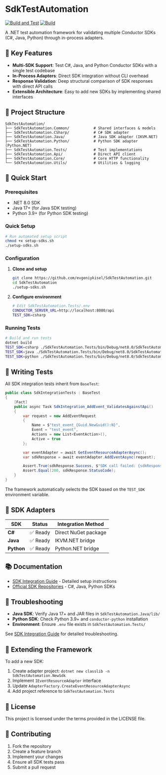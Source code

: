 # SdkTestAutomation

[![Build and Test](https://github.com/evgeniykisel/SdkTestAutomation/actions/workflows/build-and-test.yml/badge.svg)](https://github.com/evgeniykisel/SdkTestAutomation/actions/workflows/build-and-test.yml)
[![Build](https://github.com/evgeniykisel/SdkTestAutomation/actions/workflows/build.yml/badge.svg)](https://github.com/evgeniykisel/SdkTestAutomation/actions/workflows/build.yml)

A .NET test automation framework for validating multiple Conductor SDKs (C#, Java, Python) through in-process adapters.

## 🎯 Key Features

- **Multi-SDK Support**: Test C#, Java, and Python Conductor SDKs with a single test codebase
- **In-Process Adapters**: Direct SDK integration without CLI overhead
- **Response Validation**: Deep structural comparison of SDK responses with direct API calls
- **Extensible Architecture**: Easy to add new SDKs by implementing shared interfaces



## 📁 Project Structure

```
SdkTestAutomation/
├── SdkTestAutomation.Common/           # Shared interfaces & models
├── SdkTestAutomation.CSharp/           # C# SDK adapter
├── SdkTestAutomation.Java/             # Java SDK adapter (IKVM.NET)
├── SdkTestAutomation.Python/           # Python SDK adapter (Python.NET)
├── SdkTestAutomation.Tests/            # Test implementations
├── SdkTestAutomation.Api/              # Direct API client
├── SdkTestAutomation.Core/             # Core HTTP functionality
└── SdkTestAutomation.Utils/            # Utilities & logging
```

## 🚀 Quick Start

### Prerequisites

- .NET 8.0 SDK
- Java 17+ (for Java SDK testing)
- Python 3.9+ (for Python SDK testing)

### Quick Setup

```bash
# Run automated setup script
chmod +x setup-sdks.sh
./setup-sdks.sh
```

### Configuration

1. **Clone and setup**
   ```bash
   git clone https://github.com/evgeniykisel/SdkTestAutomation.git
   cd SdkTestAutomation
   ./setup-sdks.sh
   ```

2. **Configure environment**
   ```bash
   # Edit SdkTestAutomation.Tests/.env
   CONDUCTOR_SERVER_URL=http://localhost:8080/api
   TEST_SDK=csharp
   ```

### Running Tests

```bash
# Build and run tests
dotnet build
TEST_SDK=csharp ./SdkTestAutomation.Tests/bin/Debug/net8.0/SdkTestAutomation.Tests
TEST_SDK=java ./SdkTestAutomation.Tests/bin/Debug/net8.0/SdkTestAutomation.Tests
TEST_SDK=python ./SdkTestAutomation.Tests/bin/Debug/net8.0/SdkTestAutomation.Tests
```

## 📝 Writing Tests

All SDK integration tests inherit from `BaseTest`:

```csharp
public class SdkIntegrationTests : BaseTest
{
    [Fact]
    public async Task SdkIntegration_AddEvent_ValidatesAgainstApi()
    {
        var request = new AddEventRequest
        {
            Name = $"test_event_{Guid.NewGuid():N}",
            Event = "test_event",
            Actions = new List<EventAction>(),
            Active = true
        };

        var eventAdapter = await GetEventResourceAdapterAsync();
        var sdkResponse = await eventAdapter.AddEventAsync(request);

        Assert.True(sdkResponse.Success, $"SDK call failed: {sdkResponse.ErrorMessage}");
        Assert.Equal(200, sdkResponse.StatusCode);
    }
}
```

The framework automatically selects the SDK based on the `TEST_SDK` environment variable.

## 🔧 SDK Adapters

| SDK | Status | Integration Method |
|-----|--------|-------------------|
| **C#** | ✅ Ready | Direct NuGet package |
| **Java** | ✅ Ready | IKVM.NET bridge |
| **Python** | ✅ Ready | Python.NET bridge |

## 📚 Documentation

- [SDK Integration Guide](SDK_INTEGRATION.md) - Detailed setup instructions
- [Official SDK Repositories](https://github.com/conductor-oss) - C#, Java, Python SDKs





## 🔧 Troubleshooting

- **Java SDK**: Verify Java 17+ and JAR files in `SdkTestAutomation.Java/lib/`
- **Python SDK**: Check Python 3.9+ and `conductor-python` installation
- **Environment**: Ensure `.env` file exists in `SdkTestAutomation.Tests/`

See [SDK Integration Guide](SDK_INTEGRATION.md) for detailed troubleshooting.

## 🔄 Extending the Framework

To add a new SDK:

1. Create adapter project: `dotnet new classlib -n SdkTestAutomation.NewSdk`
2. Implement `IEventResourceAdapter` interface
3. Update `AdapterFactory.CreateEventResourceAdapterAsync`
4. Add project reference to `SdkTestAutomation.Tests`

## 📄 License

This project is licensed under the terms provided in the LICENSE file.

## 🤝 Contributing

1. Fork the repository
2. Create a feature branch
3. Implement your changes
4. Ensure all SDK tests pass
5. Submit a pull request